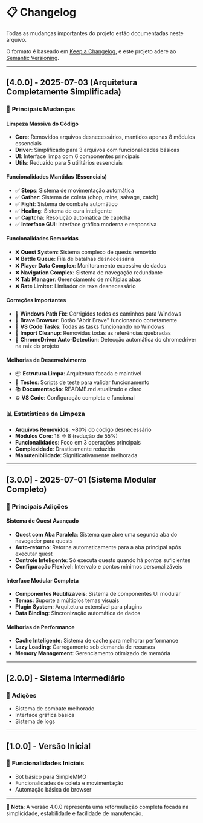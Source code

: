 # 📋 Changelog

Todas as mudanças importantes do projeto estão documentadas neste arquivo.

O formato é baseado em [Keep a Changelog](https://keepachangelog.com/pt-BR/1.0.0/),
e este projeto adere ao [Semantic Versioning](https://semver.org/lang/pt-BR/).

---

## [4.0.0] - 2025-07-03 (Arquitetura Completamente Simplificada)

### 🚀 **Principais Mudanças**

#### **Limpeza Massiva do Código**
- **Core**: Removidos arquivos desnecessários, mantidos apenas 8 módulos essenciais
- **Driver**: Simplificado para 3 arquivos com funcionalidades básicas
- **UI**: Interface limpa com 6 componentes principais
- **Utils**: Reduzido para 5 utilitários essenciais

#### **Funcionalidades Mantidas (Essenciais)**
- ✅ **Steps**: Sistema de movimentação automática
- ✅ **Gather**: Sistema de coleta (chop, mine, salvage, catch)
- ✅ **Fight**: Sistema de combate automático
- ✅ **Healing**: Sistema de cura inteligente
- ✅ **Captcha**: Resolução automática de captcha
- ✅ **Interface GUI**: Interface gráfica moderna e responsiva

#### **Funcionalidades Removidas**
- ❌ **Quest System**: Sistema complexo de quests removido
- ❌ **Battle Queue**: Fila de batalhas desnecessária
- ❌ **Player Data Complex**: Monitoramento excessivo de dados
- ❌ **Navigation Complex**: Sistema de navegação redundante
- ❌ **Tab Manager**: Gerenciamento de múltiplas abas
- ❌ **Rate Limiter**: Limitador de taxa desnecessário

#### **Correções Importantes**
- 🔧 **Windows Path Fix**: Corrigidos todos os caminhos para Windows
- 🔧 **Brave Browser**: Botão "Abrir Brave" funcionando corretamente
- 🔧 **VS Code Tasks**: Todas as tasks funcionando no Windows
- 🔧 **Import Cleanup**: Removidas todas as referências quebradas
- 🎯 **ChromeDriver Auto-Detection**: Detecção automática do chromedriver na raiz do projeto

#### **Melhorias de Desenvolvimento**
- 📦 **Estrutura Limpa**: Arquitetura focada e maintível
- 🧪 **Testes**: Scripts de teste para validar funcionamento
- 📚 **Documentação**: README.md atualizado e claro
- ⚙️ **VS Code**: Configuração completa e funcional

### 📊 **Estatísticas da Limpeza**
- **Arquivos Removidos**: ~80% do código desnecessário
- **Módulos Core**: 18 → 8 (redução de 55%)
- **Funcionalidades**: Foco em 3 operações principais
- **Complexidade**: Drasticamente reduzida
- **Manutenibilidade**: Significativamente melhorada

---

## [3.0.0] - 2025-07-01 (Sistema Modular Completo)

### 🚀 **Principais Adições**

#### **Sistema de Quest Avançado**
- **Quest com Aba Paralela**: Sistema que abre uma segunda aba do navegador para quests
- **Auto-retorno**: Retorna automaticamente para a aba principal após executar quest
- **Controle Inteligente**: Só executa quests quando há pontos suficientes
- **Configuração Flexível**: Intervalo e pontos mínimos personalizáveis

#### **Interface Modular Completa**
- **Componentes Reutilizáveis**: Sistema de componentes UI modular
- **Temas**: Suporte a múltiplos temas visuais
- **Plugin System**: Arquitetura extensível para plugins
- **Data Binding**: Sincronização automática de dados

#### **Melhorias de Performance**
- **Cache Inteligente**: Sistema de cache para melhorar performance
- **Lazy Loading**: Carregamento sob demanda de recursos
- **Memory Management**: Gerenciamento otimizado de memória

---

## [2.0.0] - Sistema Intermediário

### 🚀 **Adições**
- Sistema de combate melhorado
- Interface gráfica básica
- Sistema de logs

---

## [1.0.0] - Versão Inicial

### 🚀 **Funcionalidades Iniciais**
- Bot básico para SimpleMMO
- Funcionalidades de coleta e movimentação
- Automação básica do browser

---

**📝 Nota**: A versão 4.0.0 representa uma reformulação completa focada na simplicidade, estabilidade e facilidade de manutenção.
